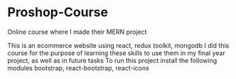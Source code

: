 # Proshop-Course
Online course where I made their MERN project

This is an ecommerce website using react, redux toolkit, mongodb
I did this course for the purpose of learning these skills to use them in my final year project, 
as well as in future tasks
To run this project install the following modules
bootstrap, react-bootstrap, react-icons


